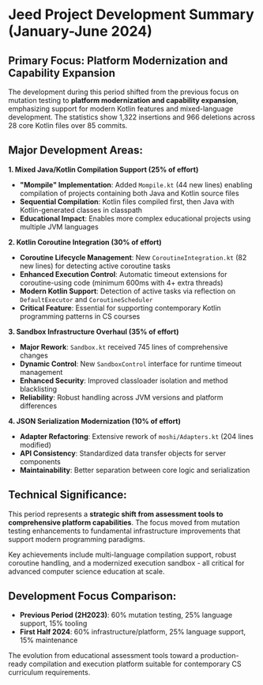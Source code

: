 # Jeed Project Development Summary (January-June 2024)

## Primary Focus: Platform Modernization and Capability Expansion

The development during this period shifted from the previous focus on mutation testing to **platform modernization and capability expansion**, emphasizing support for modern Kotlin features and mixed-language development. The statistics show 1,322 insertions and 966 deletions across 28 core Kotlin files over 85 commits.

## Major Development Areas:

**1. Mixed Java/Kotlin Compilation Support (25% of effort)**
- **"Mompile" Implementation**: Added `Mompile.kt` (44 new lines) enabling compilation of projects containing both Java and Kotlin source files
- **Sequential Compilation**: Kotlin files compiled first, then Java with Kotlin-generated classes in classpath
- **Educational Impact**: Enables more complex educational projects using multiple JVM languages

**2. Kotlin Coroutine Integration (30% of effort)**
- **Coroutine Lifecycle Management**: New `CoroutineIntegration.kt` (82 new lines) for detecting active coroutine tasks
- **Enhanced Execution Control**: Automatic timeout extensions for coroutine-using code (minimum 600ms with 4+ extra threads)
- **Modern Kotlin Support**: Detection of active tasks via reflection on `DefaultExecutor` and `CoroutineScheduler`
- **Critical Feature**: Essential for supporting contemporary Kotlin programming patterns in CS courses

**3. Sandbox Infrastructure Overhaul (35% of effort)**
- **Major Rework**: `Sandbox.kt` received 745 lines of comprehensive changes
- **Dynamic Control**: New `SandboxControl` interface for runtime timeout management
- **Enhanced Security**: Improved classloader isolation and method blacklisting
- **Reliability**: Robust handling across JVM versions and platform differences

**4. JSON Serialization Modernization (10% of effort)**
- **Adapter Refactoring**: Extensive rework of `moshi/Adapters.kt` (204 lines modified)
- **API Consistency**: Standardized data transfer objects for server components
- **Maintainability**: Better separation between core logic and serialization

## Technical Significance:

This period represents a **strategic shift from assessment tools to comprehensive platform capabilities**. The focus moved from mutation testing enhancements to fundamental infrastructure improvements that support modern programming paradigms.

Key achievements include multi-language compilation support, robust coroutine handling, and a modernized execution sandbox - all critical for advanced computer science education at scale.

## Development Focus Comparison:

- **Previous Period (2H2023)**: 60% mutation testing, 25% language support, 15% tooling
- **First Half 2024**: 60% infrastructure/platform, 25% language support, 15% maintenance

The evolution from educational assessment tools toward a production-ready compilation and execution platform suitable for contemporary CS curriculum requirements.